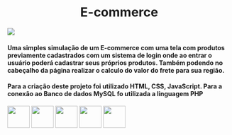 <h1 align='center'>E-commerce</h1>
<img src="https://img.shields.io/badge/license-MIT-blue">

<h4>
  Uma simples simulação de um E-commerce com uma tela com produtos previamente cadastrados com um sistema de login onde ao entrar o usuário poderá cadastrar seus     próprios produtos. Também podendo no cabeçalho da página realizar o calculo do valor do frete para sua região.
</h4>

<div>
  <h4>Para a criação deste projeto foi utilizado HTML, CSS, JavaScript. Para a conexão ao Banco de dados MySQL fo utilizada a linguagem PHP</h4>

  <img width="50px" src="https://cdn.jsdelivr.net/gh/devicons/devicon/icons/html5/html5-original.svg" />
  <img width="50px" src="https://cdn.jsdelivr.net/gh/devicons/devicon/icons/css3/css3-original.svg" />
  <img width="50px"  src="https://cdn.jsdelivr.net/gh/devicons/devicon/icons/javascript/javascript-original.svg" />
  <img width="50px"  width="50px"  src="https://cdn.jsdelivr.net/gh/devicons/devicon/icons/php/php-original.svg" />
  <img width="50px"  src="https://cdn.jsdelivr.net/gh/devicons/devicon/icons/mysql/mysql-original-wordmark.svg" />
          
</div>


